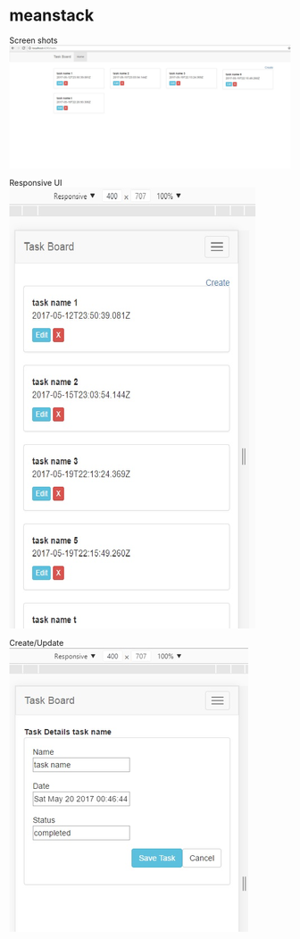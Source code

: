 # meanstack
Screen shots
![Alt text](/docs/task-home.jpg?raw=false "Task Board")

Responsive UI
![Alt text](/docs/task-home-small-screen.jpg?raw=false "Task Board-Small Screen")


Create/Update
![Alt text](/docs/task-update.jpg?raw=false "Task Form")

